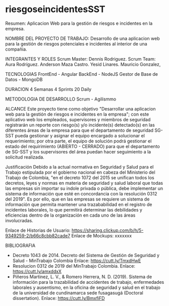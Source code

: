# riesgoseincidentesSST
Resumen: Aplicacion Web para la gestión de riesgos e incidentes en la empresa.

NOMBRE DEL PROYECTO DE TRABAJO:
Desarrollo de una aplicacion web para la gestión de riesgos potenciales e incidentes al interior de una compañia.

INTEGRANTES Y ROLES
Scrum Master: Dennis Rodriguez.
Scrum Team:
Aura Rodríguez.
Anderson Maza Castro.
Yesid Linares.
Mauricio Gonzalez,

TECNOLOGIAS
FrontEnd - Angular
BackEnd - NodeJS
Gestor de Base de Datos - MongoDB

DURACION
4 Semanas 
4 Sprints
20 Daily

METODOLOGIA DE DESARROLLO 
Scrum - Agilismmo

ALCANCE
Este proyecto tiene como objetivo "Desarrollar una aplicacion web para la gestión de riesgos e incidentes en la empresa"; con este aplicativo web los empleados, supervisores y miembros de seguridad registrarán un reporte con riesgo(s) y/o incidente(s) detectado(s) en las diferentes áreas de la empresa para que el departamento de seguridad SG-SST pueda gestionar y asignar el equipo encargado a solucionar el requerimiento; por otra parte, el equipo de solución podrá gestionar el estado del requirimiento (ABIERTO - CERRADO) para que el departamento de SG-SST y los supervisores del área puedan hacer seguimiento a la solicitud realizada.

Justificación
Debido a la actual normativa en Seguridad y Salud para el Trabajo estipulada por el gobierno nacional en cabeza del Ministerio del Trabajo de Colombia, "en el decreto 1072 del 2015 se unifican todos los decretos, leyes y normas en materia de seguridad y salud laboral que todas las empresas sin importar su indole privada o pública, debe implementar un sistema de información que esté en concordancia con la resolución 0312 del 2019". Es por ello, que en las empresas se requiere un sistema de información que permita mantener una trazababilidad en el registro de incidentes laborales, lo que permitirá determinar las debilidades y eficiencias dentro de la organización en cada uno de las áreas involucradas. 

Enlace de Historias de Usuario:
https://sharing.clickup.com/b/h/5-9349259-2/b66c8cbb82cade7
Enlace de Mockups:
xxxxxxx

BIBLIOGRAFIA
- Decreto 1043 de 2014. Decreto del Sistema de Gestión de Seguridad y Salud - MinTrabajo Colombia Enlace: https://cutt.ly/TmxdHwE
- Resolucion 0312 de 2019 del MinTrabajo Colombia. Enlace: https://cutt.ly/amxddxX
- Piñeros Martinez, L. V., & Romero Herrera, N. D. (2019). Sistema de información para la trazabilidad de accidentes de trabajo, enfermedades laborales y ausentismo, en la    oficina de seguridad y salud en el trabajo de la universidad de cundinamarca sede fusagasugá (Doctoral dissertation). Enlace: https://cutt.ly/BmxfiFD
